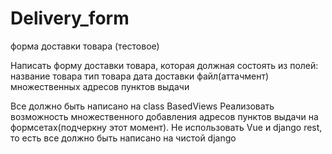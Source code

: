 # Delivery_form
форма доставки товара (тестовое)

Написать форму доставки товара, которая должная состоять из полей:
название товара
тип товара
дата доставки
файл(аттачмент)
множественных адресов пунктов выдачи

Все должно быть написано на class BasedViews
Реализовать возможность множественного добавления адресов пунктов выдачи на формсетах(подчеркну этот момент). 
Не использовать Vue и django rest, то есть все должно быть написано на чистой django
